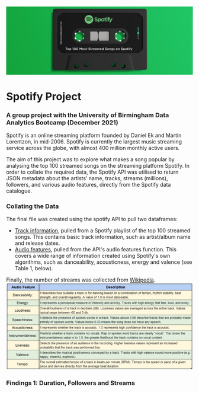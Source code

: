 ![](images/spotify%20100_readme.PNG)
# Spotify Project
### A group project with the University of Birmingham Data Analytics Bootcamp (December 2021)

Spotify is an online streaming platform founded by Daniel Ek and Martin Lorentzon, in mid-2006. Spotify is currently the largest music streaming service across the globe, with almost 400 million monthly active users. 

The aim of this project was to explore what makes a song popular by analysing the top 100 streamed songs on the streaming platform Spotify. In order to collate the required data, the Spotify API was utilised to return JSON metadata about the artists’ name, tracks, streams (millions), followers, and various audio features, directly from the Spotify data catalogue. 

### Collating the Data

The final file was created using the spotify API to pull two dataframes:

 - [Track information](https://github.com/Amina-H1/spotify-project/blob/main/tracks.csv), pulled from a Spotify playlist of the top 100 streamed songs. This contains basic track information, such as artist/album name and release dates.
 - [Audio features](https://github.com/Amina-H1/spotify-project/blob/main/features.csv), pulled from the API's audio features function. This covers a wide range of information created using Spotify's own algorithms, such as danceability, acousticness, energy and valence (see Table 1, below). 

Finally, the number of streams was collected from [Wikipedia](https://en.wikipedia.org/wiki/List_of_most-streamed_songs_on_Spotify).
![](images/table1.PNG)
### Findings 1: Duration, Followers and Streams 
